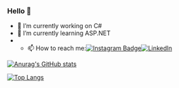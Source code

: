 ### Hello 👋


- 🔭 I’m currently working on C#
- 🌱 I’m currently learning ASP.NET
- - 📫 How to reach me:[![Instagram Badge](https://img.shields.io/badge/-Instagram-C13584?style=flat-quare&labelColor=C13584&logo=instagram&logoColor=white&link=link)](https://www.instagram.com/sametpolats/)[![LinkedIn](https://img.shields.io/badge/LinkedIn-Profil-blue)](https://www.linkedin.com/in/polatsamet/)
 

[![Anurag's GitHub stats](https://github-readme-stats.vercel.app/api?username=spolatx)](https://github.com/anuraghazra/github-readme-stats)

[![Top Langs](https://github-readme-stats.vercel.app/api/top-langs/?username=spolatx)](https://github.com/anuraghazra/github-readme-stats)

 




